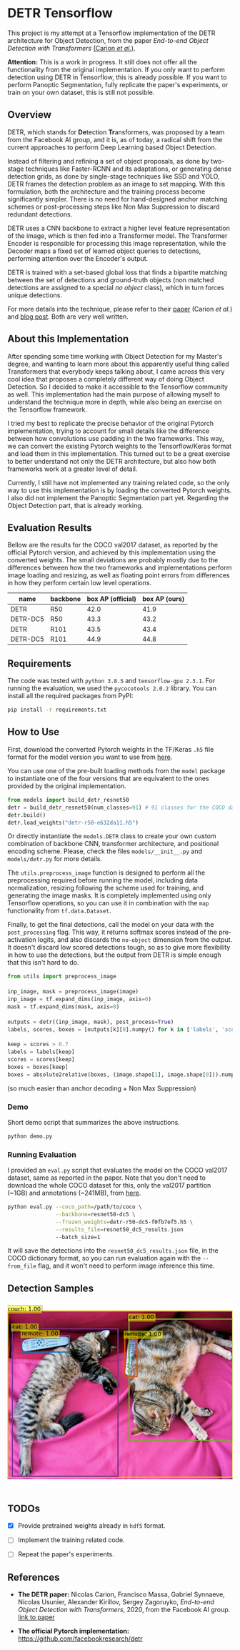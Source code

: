 # DETR Tensorflow

This project is my attempt at a Tensorflow implementation of the DETR architecture for Object Detection, from the paper *End-to-end Object Detection with Transformers* [(Carion *et al.*)](https://ai.facebook.com/research/publications/end-to-end-object-detection-with-transformers).

**Attention:** This is a work in progress. It still does not offer all the functionality from the original implementation. If you only want to perform detection using DETR in Tensorflow, this is already possible. If you want to perform Panoptic Segmentation, fully replicate the paper's experiments, or train on your own dataset, this is still not possible.

## Overview

DETR, which stands for **De**tection **Tr**ansformers, was proposed by a team from the Facebook AI group, and it is, as of today, a radical shift from the current approaches to perform Deep Learning based Object Detection.

Instead of filtering and refining a set of object proposals, as done by two-stage techniques like Faster-RCNN and its adaptations, or generating dense detection grids, as done by single-stage techniques like SSD and YOLO, DETR frames the detection problem as an image to set mapping. With this formulation, both the architecture and the training process become significantly simpler. There is no need for hand-designed anchor matching schemes or post-processing steps like Non Max Suppression to discard redundant detections.

DETR uses a CNN backbone to extract a higher level feature representation of the image, which is then fed into a Transformer model. The Transformer Encoder is responsible for processing this image representation, while the Decoder maps a fixed set of learned object queries to detections, performing attention over the Encoder's output.

DETR is trained with a set-based global loss that finds a bipartite matching between the set of detections and ground-truth objects (non matched detections are assigned to a special _no object_ class), which in turn forces unique detections.

For more details into the technique, please refer to their [paper](https://ai.facebook.com/research/publications/end-to-end-object-detection-with-transformers) (Carion *et al.*) and [blog post](https://ai.facebook.com/blog/end-to-end-object-detection-with-transformers). Both are very well written.

## About this Implementation

After spending some time working with Object Detection for my Master's degree, and wanting to learn more about this apparently useful thing called Transformers that everybody keeps talking about, I came across this very cool idea that proposes a completely different way of doing Object Detection. So I decided to make it accessible to the Tensorflow community as well. This implementation had the main purpose of allowing myself to understand the technique more in depth, while also being an exercise on the Tensorflow framework. 

I tried my best to replicate the precise behavior of the original Pytorch implementation, trying to account for small details like the difference between how convolutions use padding in the two frameworks. This way, we can convert the existing Pytorch weights to the Tensorflow/Keras format and load them in this implementation. This turned out to be a great exercise to better understand not only the DETR architecture, but also how both frameworks work at a greater level of detail.

Currently, I still have not implemented any training related code, so the only way to use this implementation is by loading the converted Pytorch weights. I also did not implement the Panoptic Segmentation part yet. Regarding the Object Detection part, that is already working.

## Evaluation Results

Bellow are the results for the COCO val2017 dataset, as reported by the official Pytorch version, and achieved by this implementation using the converted weights. The small deviations are probably mostly due to the differences between how the two frameworks and implementations perform image loading and resizing, as well as floating point errors from differences in how they perform certain low level operations.

**name** | **backbone** | **box AP (official)** | **box AP (ours)**
-------- | ------------ | --------------------- | -----------------
DETR | R50 | 42.0 | 41.9
DETR-DC5 | R50 | 43.3 | 43.2
DETR | R101 | 43.5 | 43.4
DETR-DC5 | R101 | 44.9 | 44.8

## Requirements

The code was tested with `python 3.8.5` and `tensorflow-gpu 2.3.1`. For running the evaluation, we used the `pycocotools 2.0.2` library. You can install all the required packages from PyPI:

```bash
pip install -r requirements.txt
```

## How to Use

First, download the converted Pytorch weights in the TF/Keras `.h5` file format for the model version you want to use from [here](https://drive.google.com/drive/folders/1OMzJNxsx-D5lyLgrQokLvbpvrZ5rM9rW?usp=sharing).

You can use one of the pre-built loading methods from the `model` package to instantiate one of the four versions that are equivalent to the ones provided by the original implementation.

```python
from models import build_detr_resnet50
detr = build_detr_resnet50(num_classes=91) # 91 classes for the COCO dataset
detr.build()
detr.load_weights("detr-r50-e632da11.h5")
```

Or directly instantiate the `models.DETR` class to create your own custom combination of backbone CNN, transformer architecture, and positional encoding scheme. Please, check the files `models/__init__.py` and `models/detr.py` for more details.

The `utils.preprocess_image` function is designed to perform all the preprocessing required before running the model, including data normalization, resizing following the scheme used for training, and generating the image masks. It is completely implemented using only Tensorflow operations, so you can use it in combination with the `map` functionality from `tf.data.Dataset`.

Finally, to get the final detections, call the model on your data with the `post_processing` flag. This way, it returns softmax scores instead of the pre-activation logits, and also discards the `no-object` dimension from the output. It doesn't discard low scored detections tough, so as to give more flexibility in how to use the detections, but the output from DETR is simple enough that this isn't hard to do.

```python
from utils import preprocess_image

inp_image, mask = preprocess_image(image)
inp_image = tf.expand_dims(inp_image, axis=0)
mask = tf.expand_dims(mask, axis=0)

outputs = detr((inp_image, mask), post_process=True)
labels, scores, boxes = [outputs[k][0].numpy() for k in ['labels', 'scores', 'boxes']]

keep = scores > 0.7
labels = labels[keep]
scores = scores[keep]
boxes = boxes[keep]
boxes = absolute2relative(boxes, (image.shape[1], image.shape[0])).numpy()
```

(so much easier than anchor decoding + Non Max Suppression)


### Demo

Short demo script that summarizes the above instructions.

```bash
python demo.py
```

### Running Evaluation

I provided an `eval.py` script that evaluates the model on the COCO val2017 dataset, same as reported in the paper. Note that you don't need to download the whole COCO dataset for this, only the val2017 partition (~1GB) and annotations (~241MB), from [here](https://cocodataset.org/#download).

```bash
python eval.py --coco_path=/path/to/coco \
               --backbone=resnet50-dc5 \
               --frozen_weights=detr-r50-dc5-f0fb7ef5.h5 \
               --results_file=resnet50_dc5_results.json
               --batch_size=1
```

It will save the detections into the `resnet50_dc5_results.json` file, in the COCO dictionary format, so you can run evaluation again with the `--from_file` flag, and it won't need to perform image inference this time.


## Detection Samples

![sample](/samples/sample_1_boxes.png)


## TODOs

- [x] Provide pretrained weights already in `hdf5` format.
- [ ] Implement the training related code.
- [ ] Repeat the paper's experiments.


## References

* **The DETR paper:** Nicolas Carion, Francisco Massa, Gabriel Synnaeve, Nicolas Usunier, Alexander Kirillov, Sergey Zagoruyko, *End-to-end Object Detection with Transformers*, 2020, from the Facebook AI group. [link to paper](https://arxiv.org/abs/2005.12872)

* **The official Pytorch implementation:** https://github.com/facebookresearch/detr
